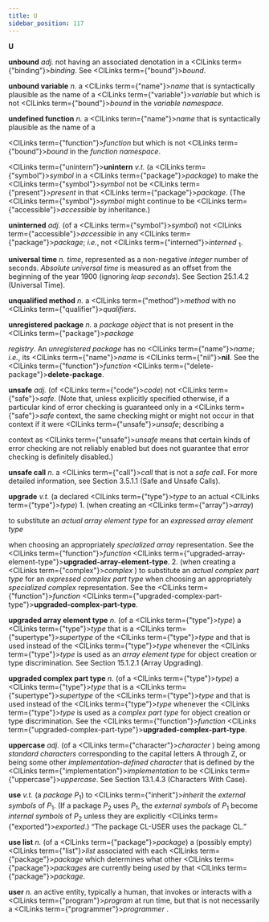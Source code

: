 ```yaml
---
title: U
sidebar_position: 117
---
```


**U** 



**unbound** *adj.* not having an associated denotation in a <ClLinks  term={"binding"}><i>binding</i></ClLinks>. See <ClLinks  term={"bound"}><i>bound</i></ClLinks>. 







 



 



**unbound variable** *n.* a <ClLinks  term={"name"}><i>name</i></ClLinks> that is syntactically plausible as the name of a <ClLinks  term={"variable"}><i>variable</i></ClLinks> but which is not <ClLinks  term={"bound"}><i>bound</i></ClLinks> in the *variable namespace*. 



**undefined function** *n.* a <ClLinks  term={"name"}><i>name</i></ClLinks> that is syntactically plausible as the name of a 



<ClLinks  term={"function"}><i>function</i></ClLinks> but which is not <ClLinks  term={"bound"}><i>bound</i></ClLinks> in the *function namespace*. 



<ClLinks  term={"unintern"}><b>unintern</b></ClLinks> *v.t.* (a <ClLinks  term={"symbol"}><i>symbol</i></ClLinks> in a <ClLinks  term={"package"}><i>package</i></ClLinks>) to make the <ClLinks  term={"symbol"}><i>symbol</i></ClLinks> not be <ClLinks  term={"present"}><i>present</i></ClLinks> in that <ClLinks  term={"package"}><i>package</i></ClLinks>. (The <ClLinks  term={"symbol"}><i>symbol</i></ClLinks> might continue to be <ClLinks  term={"accessible"}><i>accessible</i></ClLinks> by inheritance.) 



**uninterned** *adj.* (of a <ClLinks  term={"symbol"}><i>symbol</i></ClLinks>) not <ClLinks  term={"accessible"}><i>accessible</i></ClLinks> in any <ClLinks  term={"package"}><i>package</i></ClLinks>; *i.e.*, not <ClLinks  term={"interned"}><i>interned</i></ClLinks> <sub>1</sub>. 



**universal time** *n. time*, represented as a non-negative *integer* number of seconds. *Absolute universal time* is measured as an offset from the beginning of the year 1900 (ignoring *leap seconds*). See Section 25.1.4.2 (Universal Time). 



**unqualified method** *n.* a <ClLinks  term={"method"}><i>method</i></ClLinks> with no <ClLinks  term={"qualifier"}><i>qualifiers</i></ClLinks>. 



**unregistered package** *n.* a *package object* that is not present in the <ClLinks  term={"package"}><i>package</i></ClLinks> 



*registry*. An *unregistered package* has no <ClLinks  term={"name"}><i>name</i></ClLinks>; *i.e.*, its <ClLinks  term={"name"}><i>name</i></ClLinks> is <ClLinks  term={"nil"}><b>nil</b></ClLinks>. See the <ClLinks  term={"function"}><i>function</i></ClLinks> <ClLinks  term={"delete-package"}><b>delete-package</b></ClLinks>. 



**unsafe** *adj.* (of <ClLinks  term={"code"}><i>code</i></ClLinks>) not <ClLinks  term={"safe"}><i>safe</i></ClLinks>. (Note that, unless explicitly specified otherwise, if a particular kind of error checking is guaranteed only in a <ClLinks  term={"safe"}><i>safe</i></ClLinks> context, the same checking might or might not occur in that context if it were <ClLinks  term={"unsafe"}><i>unsafe</i></ClLinks>; describing a 



context as <ClLinks  term={"unsafe"}><i>unsafe</i></ClLinks> means that certain kinds of error checking are not reliably enabled but does not guarantee that error checking is definitely disabled.) 



**unsafe call** *n.* a <ClLinks  term={"call"}><i>call</i></ClLinks> that is not a *safe call*. For more detailed information, see Section 3.5.1.1 (Safe and Unsafe Calls). 



**upgrade** *v.t.* (a declared <ClLinks  term={"type"}><i>type</i></ClLinks> to an actual <ClLinks  term={"type"}><i>type</i></ClLinks>) 1. (when creating an <ClLinks  term={"array"}><i>array</i></ClLinks>) 



to substitute an *actual array element type* for an *expressed array element type* 



when choosing an appropriately *specialized array* representation. See the <ClLinks  term={"function"}><i>function</i></ClLinks> <ClLinks  term={"upgraded-array-element-type"}><b>upgraded-array-element-type</b></ClLinks>. 2. (when creating a <ClLinks  term={"complex"}><i>complex</i></ClLinks> ) to substitute an *actual complex part type* for an *expressed complex part type* when choosing an appropriately *specialized complex* representation. See the <ClLinks  term={"function"}><i>function</i></ClLinks> <ClLinks  term={"upgraded-complex-part-type"}><b>upgraded-complex-part-type</b></ClLinks>. 



**upgraded array element type** *n.* (of a <ClLinks  term={"type"}><i>type</i></ClLinks>) a <ClLinks  term={"type"}><i>type</i></ClLinks> that is a <ClLinks  term={"supertype"}><i>supertype</i></ClLinks> of the <ClLinks  term={"type"}><i>type</i></ClLinks> and that is used instead of the <ClLinks  term={"type"}><i>type</i></ClLinks> whenever the <ClLinks  term={"type"}><i>type</i></ClLinks> is used as an *array element type* for object creation or type discrimination. See Section 15.1.2.1 (Array Upgrading). 



**upgraded complex part type** *n.* (of a <ClLinks  term={"type"}><i>type</i></ClLinks>) a <ClLinks  term={"type"}><i>type</i></ClLinks> that is a <ClLinks  term={"supertype"}><i>supertype</i></ClLinks> of the <ClLinks  term={"type"}><i>type</i></ClLinks> and that is used instead of the <ClLinks  term={"type"}><i>type</i></ClLinks> whenever the <ClLinks  term={"type"}><i>type</i></ClLinks> is used as a *complex part type* for object creation or type discrimination. See the <ClLinks  term={"function"}><i>function</i></ClLinks> <ClLinks  term={"upgraded-complex-part-type"}><b>upgraded-complex-part-type</b></ClLinks>. 







 



 



**uppercase** *adj.* (of a <ClLinks  term={"character"}><i>character</i></ClLinks> ) being among *standard characters* corresponding to the capital letters A through Z, or being some other *implementation-defined character* that is defined by the <ClLinks  term={"implementation"}><i>implementation</i></ClLinks> to be <ClLinks  term={"uppercase"}><i>uppercase</i></ClLinks>. See Section 13.1.4.3 (Characters With Case). 



**use** *v.t.* (a *package P*<sub>1</sub>) to <ClLinks  term={"inherit"}><i>inherit</i></ClLinks> the *external symbols* of *P*<sub>1</sub>. (If a package *P*<sub>2</sub> uses *P*<sub>1</sub>, the *external symbols* of *P*<sub>1</sub> become *internal symbols* of *P*<sub>2</sub> unless they are explicitly <ClLinks  term={"exported"}><i>exported</i></ClLinks>.) “The package CL-USER uses the package CL.” 



**use list** *n.* (of a <ClLinks  term={"package"}><i>package</i></ClLinks>) a (possibly empty) <ClLinks  term={"list"}><i>list</i></ClLinks> associated with each <ClLinks  term={"package"}><i>package</i></ClLinks> which determines what other <ClLinks  term={"package"}><i>packages</i></ClLinks> are currently being *used* by that <ClLinks  term={"package"}><i>package</i></ClLinks>. 



**user** *n.* an active entity, typically a human, that invokes or interacts with a <ClLinks  term={"program"}><i>program</i></ClLinks> at run time, but that is not necessarily a <ClLinks  term={"programmer"}><i>programmer</i></ClLinks> . 




